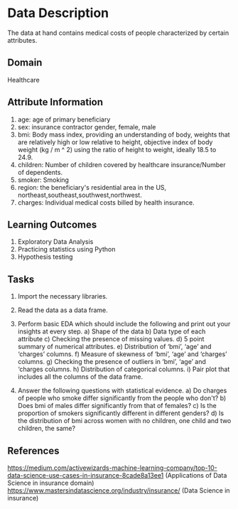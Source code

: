 # Data Description
The data at hand contains medical costs of people characterized by certain attributes.

## Domain
Healthcare 

## Attribute Information
1) age: age of primary beneficiary
2) sex: insurance contractor gender, female, male
3) bmi: Body mass index, providing an understanding of body, weights that are relatively high or low relative to height, objective index of body weight (kg / m ^ 2) using the ratio of height to weight, ideally 18.5 to 24.9.
4) children: Number of children covered by healthcare insurance/Number of dependents.
5) smoker: Smoking
6) region: the beneficiary's residential area in the US, northeast,southeast,southwest,northwest.
7) charges: Individual medical costs billed by health insurance.

## Learning Outcomes
1) Exploratory Data Analysis 
2) Practicing statistics using Python 
3) Hypothesis testing

## Tasks
1) Import the necessary libraries.
2) Read the data as a data frame.
   
3) Perform basic EDA which should include the following and print out your insights 
at every step.
a) Shape of the data
b) Data type of each attribute
c) Checking the presence of missing values.
d) 5 point summary of numerical attributes.
e) Distribution of ‘bmi’, ‘age’ and ‘charges’ columns.
f) Measure of skewness of ‘bmi’, ‘age’ and ‘charges’ columns.
g) Checking the presence of outliers in ‘bmi’, ‘age’ and ‘charges columns.
h) Distribution of categorical columns.
i) Pair plot that includes all the columns of the data frame.

4) Answer the following questions with statistical evidence.
a) Do charges of people who smoke differ significantly from the people who don't?
b) Does bmi of males differ significantly from that of females?
c) Is the proportion of smokers significantly different in different genders?
d) Is the distribution of bmi across women with no children, one child and two children, the same?

## References
https://medium.com/activewizards-machine-learning-company/top-10-data-science-use-cases-in-insurance-8cade8a13ee1 (Applications of Data Science in insurance domain)
https://www.mastersindatascience.org/industry/insurance/ (Data Science in insurance)
